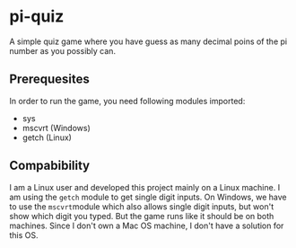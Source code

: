 # pi-quiz

A simple quiz game where you have guess as many decimal poins of the pi number as you possibly can.

## Prerequesites

In order to run the game, you need following modules imported:
- sys
- mscvrt (Windows)
- getch (Linux)

## Compabibility

I am a Linux user and developed this project mainly on a Linux machine. I am using the ```getch``` module to get single digit inputs. On Windows, we have to use the ```mscvrt```module which also allows single digit inputs, but won't show which digit you typed. But the game runs like it should be on both machines. Since I don't own a Mac OS machine, I don't have a solution for this OS.

